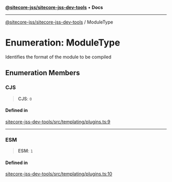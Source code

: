 [**@sitecore-jss/sitecore-jss-dev-tools**](../README.md) • **Docs**

***

[@sitecore-jss/sitecore-jss-dev-tools](../README.md) / ModuleType

# Enumeration: ModuleType

Identifies the format of the module to be compiled

## Enumeration Members

### CJS

> **CJS**: `0`

#### Defined in

[sitecore-jss-dev-tools/src/templating/plugins.ts:9](https://github.com/Sitecore/xmc-jss-dev/blob/f739f952c1ea1be244446f2466e23085eb12739b/packages/sitecore-jss-dev-tools/src/templating/plugins.ts#L9)

***

### ESM

> **ESM**: `1`

#### Defined in

[sitecore-jss-dev-tools/src/templating/plugins.ts:10](https://github.com/Sitecore/xmc-jss-dev/blob/f739f952c1ea1be244446f2466e23085eb12739b/packages/sitecore-jss-dev-tools/src/templating/plugins.ts#L10)
